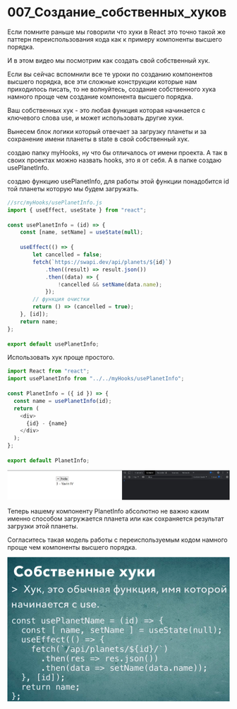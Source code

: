 # 007_Создание_собственных_хуков

Если помните раньше мы говорили что хуки в React это точно такой же паттерн переиспользования кода как к примеру компоненты высшего порядка.

И в этом видео мы посмотрим как создать свой собственный хук.

Если вы сейчас вспомнили все те уроки по созданию компонентов высшего порядка, все эти сложные конструкции которые нам приходилось писать, то не волнуйтесь, создание собственного хука намного проще чем создание компонента высшего порядка.

Ваш собственных хук - это любая функция которая начинается с ключевого слова use, и может использовать другие хуки.

Вынесем блок логики который отвечает за загрузку планеты и за сохранение имени планеты в state в свой собственный хук.

создаю папку myHooks, ну что бы отличалось от имени проекта. А так в своих проектах можно назвать hooks, это я от себя. А в папке создаю usePlanetInfo.

создаю функцию usePlanetInfo, для работы этой функции понадобится id той планеты которую мы будем загружать.

```js
//src/myHooks/usePlanetInfo.js
import { useEffect, useState } from "react";

const usePlanetInfo = (id) => {
    const [name, setName] = useState(null);

    useEffect(() => {
        let cancelled = false;
        fetch(`https://swapi.dev/api/planets/${id}`)
            .then((result) => result.json())
            .then((data) => {
                !cancelled && setName(data.name);
            });
        // функция очистки
        return () => (cancelled = true);
    }, [id]);
    return name;
};

export default usePlanetInfo;


```

Использовать хук проще простого.

```js
import React from "react";
import usePlanetInfo from "../../myHooks/usePlanetInfo";

const PlanetInfo = ({ id }) => {
  const name = usePlanetInfo(id);
  return (
    <div>
      {id} - {name}
    </div>
  );
};

export default PlanetInfo;

```

![](img/001.jpg)

Теперь нашему компоненту PlanetInfo абсолютно не важно каким именно способом загружается планета или как сохраняется результат загрузки этой планеты.

Согласитесь такая модель работы с переиспользуемым кодом намного проще чем компоненты высшего порядка.

![](img/002.jpg)

